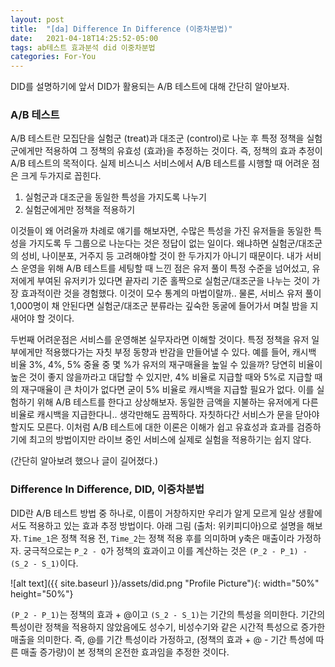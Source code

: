 ```yaml
---
layout: post
title:  "[da] Difference In Difference (이중차분법)"
date:   2021-04-18T14:25:52-05:00
tags: ab테스트 효과분석 did 이중차분법
categories: For-You
---
```

DID를 설명하기에 앞서 DID가 활용되는 A/B 테스트에 대해 간단히 알아보자. 

### A/B 테스트
 
A/B 테스트란 모집단을 실험군 (treat)과 대조군 (control)로 나눈 후 특정 정책을 실험군에게만 적용하여 그 정책의 유효성 (효과)을 추정하는 것이다. 즉, 정책의 효과 추정이 A/B 테스트의 목적이다.
실제 비스니스 서비스에서 A/B 테스트를 시행할 때 어려운 점은 크게 두가지로 꼽힌다. 
1. 실험군과 대조군을 동일한 특성을 가지도록 나누기
2. 실험군에게만 정책을 적용하기   

이것들이 왜 어려울까 차례로 얘기를 해보자면, 수많은 특성을 가진 유저들을 동일한 특성을 가지도록 두 그룹으로 나눈다는 것은 정답이 없는 일이다. 왜냐하면 실험군/대조군의 성비, 나이분포, 거주지 등 고려해야할 것이 한 두가지가 아니기 때문이다. 내가 서비스 운영을 위해 A/B 테스트를 세팅할 때 느낀 점은 유저 풀이 특정 수준을 넘어섰고, 유저에게 부여된 유저키가 있다면 끝자리 기준 홀짝으로 실험군/대조군을 나누는 것이 가장 효과적이란 것을 경험했다. 이것이 모수 통계의 마법이랄까.. 물론, 서비스 유저 풀이 1,000명이 채 안된다면 실험군/대조군 분류라는 깊숙한 동굴에 들어가서 며칠 밤을 지새어야 할 것이다.

두번째 어려운점은 서비스를 운영해본 실무자라면 이해할 것이다. 특정 정책을 유저 일부에게만 적용했다가는 자칫 부정 동향과 반감을 만들어낼 수 있다. 예를 들어, 캐시백 비율 3%, 4%, 5% 중율 중 몇 %가 유저의 재구매율을 높일 수 있을까? 당연히 비율이 높은 것이 좋지 않을까라고 대답할 수 있지만, 4% 비율로 지급할 때와 5%로 지급할 때의 재구매율이 큰 차이가 없다면 굳이 5% 비율로 캐시백을 지급할 필요가 없다. 이를 실험하기 위해 A/B 테스트를 한다고 상상해보자. 동일한 금액을 지불하는 유저에게 다른 비율로 캐시백을 지급한다니.. 생각만해도 끔찍하다. 자칫하다간 서비스가 문을 닫아야 할지도 모른다. 이처럼 A/B 테스트에 대한 이론은 이해가 쉽고 유효성과 효과를 검증하기에 최고의 방법이지만 라이브 중인 서비스에 실제로 실험을 적용하기는 쉽지 않다.

(간단히 알아보려 했으나 글이 길어졌다.)

### Difference In Difference, DID, 이중차분법

DID란 A/B 테스트 방법 중 하나로, 이름이 거창하지만 우리가 알게 모르게 일상 생활에서도 적용하고 있는 효과 추정 방법이다.
아래 그림 (출처: 위키피디아)으로 설명을 해보자. `Time_1`은 정책 적용 전, `Time_2`는 정책 적용 후를 의미하며 y축은 매출이라 가정하자.
궁극적으로는 `P_2 - Q`가 정책의 효과이고 이를 계산하는 것은 `(P_2 - P_1) - (S_2 - S_1)`이다. 


![alt text]({{ site.baseurl }}/assets/did.png "Profile Picture"){: width="50%" height="50%"}

`(P_2 - P_1)`는 정책의 효과 + @이고 `(S_2 - S_1)`는 기간의 특성을 의미한다. 기간의 특성이란 정책을 적용하지 않았음에도 성수기, 비성수기와 같은 시간적 특성으로 증가한 매출을 의미한다.
즉, @를 기간 특성이라 가정하고, (정책의 효과 + @ - 기간 특성에 따른 매출 증가량)이 본 정책의 온전한 효과임을 추정한 것이다.
